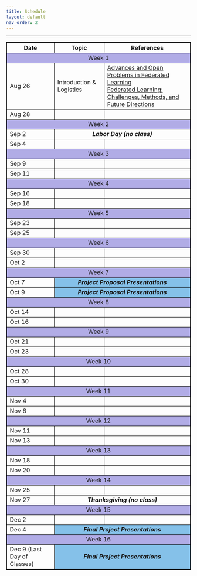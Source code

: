 ```yaml
---
title: Schedule
layout: default
nav_order: 2
---
```



---
<style>
table, th, td {
  border: 1px solid black;
  border-collapse: collapse;
}
</style>

<table>
    <tr>
        <th>Date</th>
        <th>Topic</th>
        <th>References</th>
    </tr>
    <tr>
        <td colspan=3 style="background: #B1ACE6; text-align: center"> Week 1</td>
    </tr>
    <tr>
        <td>Aug 26</td>
        <td>Introduction & Logistics</td>
        <td><a href="https://arxiv.org/abs/1912.04977">Advances and Open Problems in Federated Learning</a><br/><a href="https://arxiv.org/abs/1908.07873">Federated Learning: Challenges, Methods, and Future Directions</a></td>
    </tr>
        <tr>
        <td>Aug 28</td>
        <td></td>
        <td></td>
    </tr>
        <tr>
        <td colspan="3" style="background: #B1ACE6; text-align: center"> Week 2</td>
    </tr>
        <tr>
        <td>Sep 2 </td>
        <td colspan="2" style="text-align: center"><i><b>Labor Day (no class)</b></i></td>   
    </tr>
        <tr>
        <td>Sep 4</td>
        <td></td>
        <td></td>
    </tr>
    <tr>
        <td colspan="3" style="background: #B1ACE6; text-align: center"> Week 3</td>
    </tr>
        <tr>
        <td>Sep 9</td>
        <td></td>
        <td></td>
    </tr>
        <tr>
        <td>Sep 11</td>
        <td></td>
        <td></td>
    </tr>
        <tr>
        <td colspan="3" style="background: #B1ACE6; text-align: center"> Week 4</td>
    </tr>
        <tr>
        <td>Sep 16</td>
        <td></td>
        <td></td>
    </tr>
        <tr>
        <td>Sep 18</td>
        <td></td>
        <td></td>
    </tr>
        <tr>
        <td colspan="3" style="background: #B1ACE6; text-align: center"> Week 5</td>
    </tr>
        <tr>
        <td>Sep 23</td>
        <td></td>
        <td></td>
    </tr>
        <tr>
        <td>Sep 25</td>
        <td></td>
        <td></td>
    </tr>
    <tr>
        <td colspan="3" style="background: #B1ACE6; text-align: center"> Week 6</td>
    </tr>
        <tr>
        <td>Sep 30</td>
        <td></td>
        <td></td>
    </tr>
        <tr>
        <td>Oct 2</td>
        <td></td>
        <td></td>
    </tr>
    <tr>
        <td colspan="3" style="background: #B1ACE6; text-align: center"> Week 7</td>
    </tr>
        <tr>
        <td>Oct 7</td>
        <td colspan="2" style="background: #85C1E9; text-align: center"><i><b>Project Proposal Presentations</b></i></td>
    </tr>
        <tr>
        <td>Oct 9</td>
        <td colspan="2" style="background: #85C1E9; text-align: center"><i><b>Project Proposal Presentations</b></i></td>
    </tr>
    <tr>
        <td colspan="3" style="background: #B1ACE6; text-align: center"> Week 8</td>
    </tr>
        <tr>
        <td>Oct 14</td>
        <td></td>
        <td></td>
    </tr>
        <tr>
        <td>Oct 16</td>
        <td></td>
        <td></td>
    </tr>
    <tr>
        <td colspan="3" style="background: #B1ACE6; text-align: center"> Week 9</td>
    </tr>
        <tr>
        <td>Oct 21</td>
        <td></td>
        <td></td>
    </tr>
        <tr>
        <td>Oct 23</td>
        <td></td>
        <td></td>
    </tr>
    <tr>
        <td colspan="3" style="background: #B1ACE6; text-align: center"> Week 10</td>
    </tr>
        <tr>
        <td>Oct 28</td>
        <td></td>
        <td></td>
    </tr>
        <tr>
        <td>Oct 30</td>
        <td></td>
        <td></td>
    </tr>
    <tr>
        <td colspan="3" style="background: #B1ACE6; text-align: center"> Week 11</td>
    </tr>
        <tr>
        <td>Nov 4</td>
        <td></td>
        <td></td>
    </tr>
        <tr>
        <td>Nov 6</td>
        <td></td>
        <td></td>
    </tr>
    <tr>
        <td colspan="3" style="background: #B1ACE6; text-align: center"> Week 12</td>
    </tr>
        <tr>
        <td>Nov 11</td>
        <td></td>
        <td></td>
    </tr>
        <tr>
        <td>Nov 13</td>
        <td></td>
        <td></td>
    </tr>
    <tr>
        <td colspan="3" style="background: #B1ACE6; text-align: center"> Week 13</td>
    </tr>
        <tr>
        <td>Nov 18</td>
        <td></td>
        <td></td>
    </tr>
        <tr>
        <td>Nov 20</td>
        <td></td>
        <td></td>
    </tr>
    <tr>
        <td colspan="3" style="background: #B1ACE6; text-align: center"> Week 14</td>
    </tr>
        <tr>
        <td>Nov 25</td>
        <td></td>
        <td></td>
    </tr>
        <tr>
        <td>Nov 27 </td>
        <td colspan="2" style="text-align: center"><i><b>Thanksgiving (no class)</b></i></td>
    </tr>
     <tr>
        <td colspan="3" style="background: #B1ACE6; text-align: center"> Week 15</td>
    </tr>
        <tr>
        <td>Dec 2</td>
        <td></td>
        <td></td>
    </tr>
        <tr>
        <td>Dec 4</td>
        <td colspan="2" style="background: #85C1E9; text-align: center"><i><b>Final Project Presentations</b><i></td>
    </tr>
     <tr>
        <td colspan="3" style="background: #B1ACE6; text-align: center"> Week 16</td>
    </tr>
        <tr>
        <td>Dec 9 (Last Day of Classes)</td>
        <td colspan="2" style="background: #85C1E9; text-align: center"><i><b>Final Project Presentations</b></i></td>
    </tr>
</table>